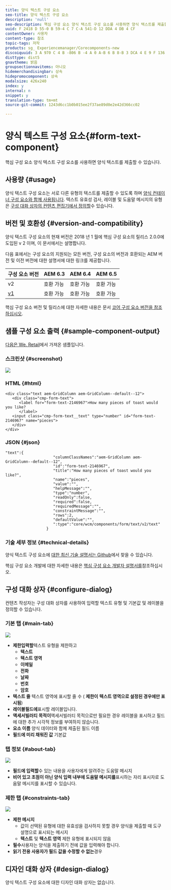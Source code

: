 ```yaml
---
title: 양식 텍스트 구성 요소
seo-title: 양식 텍스트 구성 요소
description: 'null'
seo-description: 핵심 구성 요소 양식 텍스트 구성 요소를 사용하면 양식 텍스트를 제출할 수 있습니다.
uuid: F 2418 D 55-0 B 59-4 C 7 C-A 541-D 12 DDA 4 DB 4 CF
contentOwner: 사용자
content-type: 참조
topic-tags: 저작
products: sg_ Experiencemanager/Corecomponents-new
discoiquuid: 3 A 970 C 4 B -806 B -4 A 0 A-B 6 B 8-B 3 DCA 4 E 9 F 136
disttype: dist5
gnavtheme: 밝음
groupsectionnavitems: 아니오
hidemerchandisingbar: 상속
hidepromocomponent: 상속
modalsize: 426x240
index: y
internal: n
snippet: y
translation-type: tm+mt
source-git-commit: 1243d6cc1b0b015ee2f37ae89d0e2e42d366cc02

---
```



# 양식 텍스트 구성 요소{#form-text-component}

핵심 구성 요소 양식 텍스트 구성 요소를 사용하면 양식 텍스트를 제출할 수 있습니다.

## 사용량 {#usage}

양식 텍스트 구성 요소는 서로 다른 유형의 텍스트를 제출할 수 있도록 하며 [양식 컨테이너 구성 요소와 함께 사용됩니다](form-container.md). 텍스트 유효성 검사, 레이블 및 도움말 메시지의 유형은 [구성 대화 상자의 컨텐츠 편집기에서 정의할](#configure-dialog)수 있습니다.

## 버전 및 호환성 {#version-and-compatibility}

양식 텍스트 구성 요소의 현재 버전은 2018 년 1 월에 핵심 구성 요소의 릴리스 2.0.0에 도입된 v 2 이며, 이 문서에서는 설명합니다.

다음 표에서는 구성 요소의 지원되는 모든 버전, 구성 요소의 버전과 호환되는 AEM 버전 및 이전 버전에 대한 설명서에 대한 링크를 제공합니다.

| 구성 요소 버전 | AEM 6.3 | AEM 6.4 | AEM 6.5 |
|--- |--- |--- |--- |
| v2 | 호환 가능 | 호환 가능 | 호환 가능 |
| [v1](form-text-v1.md) | 호환 가능 | 호환 가능 | 호환 가능 |

핵심 구성 요소 버전 및 릴리스에 대한 자세한 내용은 문서 [코어 구성 요소 버전을 참조하십시오](versions.md).

## 샘플 구성 요소 출력 {#sample-component-output}

[다음은 We. Retail](https://helpx.adobe.com/experience-manager/6-5/sites/developing/using/we-retail.html)에서 가져온 샘플입니다.

### 스크린샷 {#screenshot}

![](assets/chlimage_1-22.png)

### HTML {#html}

```
<div class="text aem-GridColumn aem-GridColumn--default--12">
   <div class="cmp-form-text">
      <label for="form-text-2146967">How many pieces of toast would you like?
      </label>
   <input class="cmp-form-text__text" type="number" id="form-text-2146967" name="pieces">
   </div>
</div>
```

### JSON {#json}

```
"text":{  
                     "columnClassNames":"aem-GridColumn aem-GridColumn--default--12",
                     "id":"form-text-2146967",
                     "title":"How many pieces of toast would you like?",
                     "name":"pieces",
                     "value":"",
                     "helpMessage":"",
                     "type":"number",
                     "readOnly":false,
                     "required":false,
                     "requiredMessage":"",
                     "constraintMessage":"",
                     "rows":2,
                     "defaultValue":"",
                     ":type":"core/wcm/components/form/text/v2/text"
                  }
```

### 기술 세부 정보 {#technical-details}

양식 텍스트 구성 요소에 [대한 최신 기술 설명서는 Github](https://github.com/adobe/aem-core-wcm-components/tree/master/content/src/content/jcr_root/apps/core/wcm/components/form/text/v2/text)에서 찾을 수 있습니다.

핵심 구성 요소 개발에 대한 자세한 내용은 [핵심 구성 요소 개발자 설명서를](developing.md)참조하십시오.

## 구성 대화 상자 {#configure-dialog}

컨텐츠 작성자는 구성 대화 상자를 사용하여 입력할 텍스트 유형 및 기본값 및 레이블을 정의할 수 있습니다.

### 기본 탭 {#main-tab}

![](assets/chlimage_1-23.png)

* **제한입력할**텍스트 유형을 제한하고
   * **텍스트**
   * **텍스트 영역**
   * **이메일**
   * **전화**
   * **날짜**
   * **번호**
   * **암호**
* **텍스트 줄**
텍스트 영역에 표시할 줄 수 ( **제한이** **텍스트 영역으로 설정된 경우에만 표시됨**)
* **레이블필드에**표시할 레이블입니다.
* **액세서빌러티 목적이**액세서빌러티 목적으로만 필요한 경우 레이블을 표시하고 필드에 대한 추가 시각적 정보를 부여하지 않습니다.
* **요소 이름**
양식 데이터와 함께 제출된 필드 이름
* **필드에 미리 채워진 값**
기본값

### 탭 정보 {#about-tab}

![](assets/chlimage_1-24.png)

* **필드에 입력할**수 있는 내용을 사용자에게 알려주는 도움말 메시지
* **비어 있고 초점이 아닌 양식 입력 내부에 도움말 메시지를**표시하는 자리 표시자로 도움말 메시지를 표시할 수
있습니다.

### 제한 탭 {#constraints-tab}

![](assets/chlimage_1-25.png)

* **제한 메시지**
   * 값이 선택된 유형에 대한 유효성을 검사하지 못할 경우 양식을 제출할 때 도구 설명으로 표시되는 메시지
   * **텍스트** 및 **텍스트 영역** 제한 유형에 표시되지 않음
* **필수**사용자는 양식을 제출하기 전에 값을 입력해야 합니다.
* **읽기 전용 사용자가 필드 값을 수정할 수 없는**경우

## 디자인 대화 상자 {#design-dialog}

양식 텍스트 구성 요소에 대한 디자인 대화 상자는 없습니다.